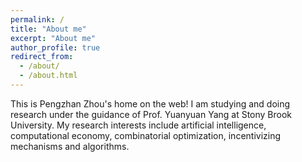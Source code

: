 ```yaml
---
permalink: /
title: "About me"
excerpt: "About me"
author_profile: true
redirect_from: 
  - /about/
  - /about.html
---
```


This is Pengzhan Zhou's home on the web! I am studying and doing research under the guidance of  Prof. Yuanyuan Yang at Stony Brook University. My research interests include artificial intelligence, computational economy, combinatorial optimization, incentivizing mechanisms and algorithms.

